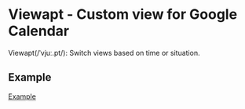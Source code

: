 # Viewapt - Custom view for Google Calendar

Viewapt(/ˈvjuː.pt/): Switch views based on time or situation.

## Example

[Example](./example/Screen_Recording_1741414470.mov)

